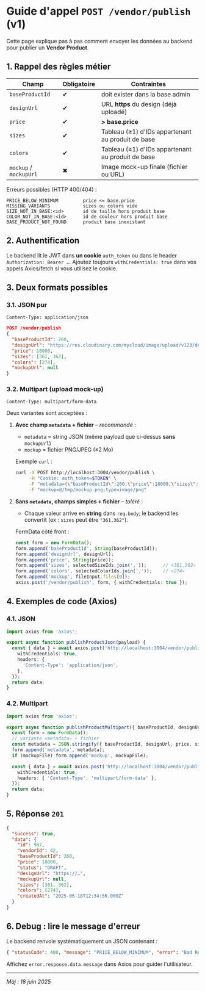 # Guide d'appel `POST /vendor/publish` (v1)

Cette page explique pas à pas comment envoyer les données au backend pour publier un **Vendor Product**.

## 1. Rappel des règles métier

| Champ            | Obligatoire | Contraintes |
|------------------|-------------|-------------|
| `baseProductId`  | ✔︎          | doit exister dans la base admin |
| `designUrl`      | ✔︎          | URL **https** du design (déjà uploadé) |
| `price`          | ✔︎          | **> base.price** |
| `sizes`          | ✔︎          | Tableau (≥1) d'IDs appartenant au produit de base |
| `colors`         | ✔︎          | Tableau (≥1) d'IDs appartenant au produit de base |
| `mockup` / `mockupUrl` | ✖︎    | Image mock-up finale (fichier ou URL) |

Erreurs possibles (HTTP 400/404) :
```
PRICE_BELOW_MINIMUM         price <= base.price
MISSING_VARIANTS            sizes ou colors vide
SIZE_NOT_IN_BASE:<id>       id de taille hors produit base
COLOR_NOT_IN_BASE:<id>      id de couleur hors produit base
BASE_PRODUCT_NOT_FOUND      produit base inexistant
```

## 2. Authentification

Le backend lit le JWT dans **un cookie** `auth_token` ou dans le header `Authorization: Bearer …`.
Ajoutez toujours `withCredentials: true` dans vos appels Axios/fetch si vous utilisez le cookie.

## 3. Deux formats possibles

### 3.1. JSON pur
`Content-Type: application/json`
```json
POST /vendor/publish
{
  "baseProductId": 260,
  "designUrl": "https://res.cloudinary.com/mycloud/image/upload/v123/design.png",
  "price": 18000,
  "sizes": [361, 362],
  "colors": [274],
  "mockupUrl": null
}
```

### 3.2. Multipart (upload mock-up)
`Content-Type: multipart/form-data`

Deux variantes sont acceptées :

1. **Avec champ `metadata` + fichier** – _recommandé_ :
   * `metadata` = string JSON (même payload que ci-dessus **sans** `mockupUrl`)
   * `mockup`   = fichier PNG/JPEG (≤2 Mo)

   Exemple `curl` :
   ```bash
   curl -X POST http://localhost:3004/vendor/publish \
        -H "Cookie: auth_token=$TOKEN" \
        -F "metadata={\"baseProductId\":260,\"price\":18000,\"sizes\":[361],\"colors\":[274]};type=application/json" \
        -F "mockup=@/tmp/mockup.png;type=image/png"
   ```

2. **Sans `metadata`, champs simples + fichier** – _toléré_ :
   * Chaque valeur arrive en **string** dans `req.body`; le backend les convertit (ex : `sizes` peut être `"361,362"`).

   FormData côté front :
   ```ts
   const form = new FormData();
   form.append('baseProductId', String(baseProductId));
   form.append('designUrl', designUrl);
   form.append('price', String(price));
   form.append('sizes', selectedSizeIds.join(','));      // «361,362»
   form.append('colors', selectedColorIds.join(','));    // «274»
   form.append('mockup', fileInput.files[0]);
   axios.post('/vendor/publish', form, { withCredentials: true });
   ```

## 4. Exemples de code (Axios)

### 4.1. JSON
```ts
import axios from 'axios';

export async function publishProductJson(payload) {
  const { data } = await axios.post('http://localhost:3004/vendor/publish', payload, {
    withCredentials: true,
    headers: {
      'Content-Type': 'application/json',
    },
  });
  return data;
}
```

### 4.2. Multipart
```ts
import axios from 'axios';

export async function publishProductMultipart({ baseProductId, designUrl, price, sizes, colors, mockupFile }) {
  const form = new FormData();
  // variante «metadata» + fichier
  const metadata = JSON.stringify({ baseProductId, designUrl, price, sizes, colors });
  form.append('metadata', metadata);
  if (mockupFile) form.append('mockup', mockupFile);

  const { data } = await axios.post('http://localhost:3004/vendor/publish', form, {
    withCredentials: true,
    headers: { 'Content-Type': 'multipart/form-data' },
  });
  return data;
}
```

## 5. Réponse `201`
```json
{
  "success": true,
  "data": {
    "id": 987,
    "vendorId": 42,
    "baseProductId": 260,
    "price": 18000,
    "status": "DRAFT",
    "designUrl": "https://…",
    "mockupUrl": null,
    "sizes": [361, 362],
    "colors": [274],
    "createdAt": "2025-06-18T12:34:56.000Z"
  }
}
```

## 6. Debug : lire le message d'erreur
Le backend renvoie systématiquement un JSON contenant :
```json
{ "statusCode": 400, "message": "PRICE_BELOW_MINIMUM", "error": "Bad Request" }
```
Affichez `error.response.data.message` dans Axios pour guider l'utilisateur.

---
_Màj : 18 juin 2025_ 